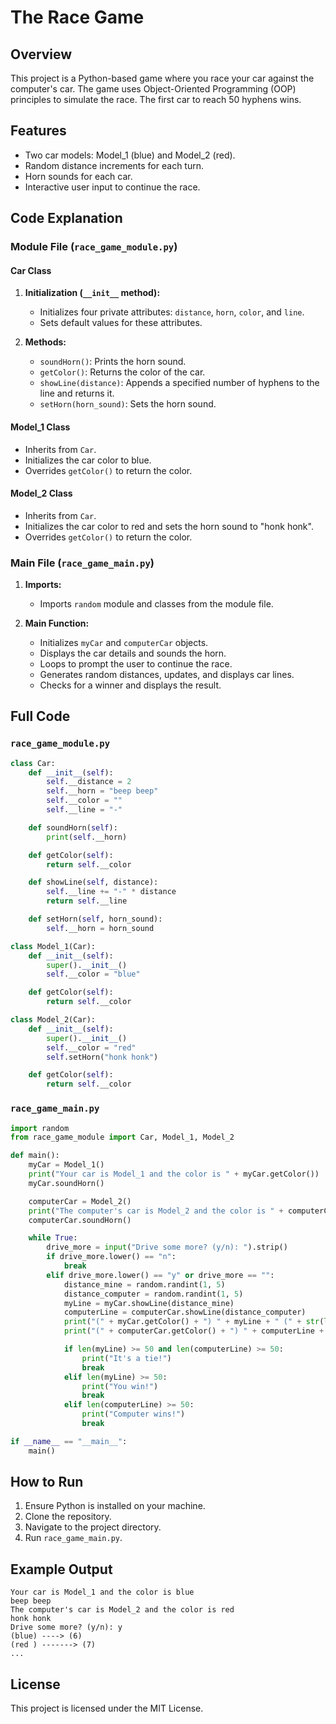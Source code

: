 # The Race Game

## Overview
This project is a Python-based game where you race your car against the computer's car. The game uses Object-Oriented Programming (OOP) principles to simulate the race. The first car to reach 50 hyphens wins.

## Features
- Two car models: Model_1 (blue) and Model_2 (red).
- Random distance increments for each turn.
- Horn sounds for each car.
- Interactive user input to continue the race.

## Code Explanation

### Module File (`race_game_module.py`)

#### Car Class
1. **Initialization (`__init__` method):**
   - Initializes four private attributes: `distance`, `horn`, `color`, and `line`.
   - Sets default values for these attributes.

2. **Methods:**
   - `soundHorn()`: Prints the horn sound.
   - `getColor()`: Returns the color of the car.
   - `showLine(distance)`: Appends a specified number of hyphens to the line and returns it.
   - `setHorn(horn_sound)`: Sets the horn sound.

#### Model_1 Class
- Inherits from `Car`.
- Initializes the car color to blue.
- Overrides `getColor()` to return the color.

#### Model_2 Class
- Inherits from `Car`.
- Initializes the car color to red and sets the horn sound to "honk honk".
- Overrides `getColor()` to return the color.

### Main File (`race_game_main.py`)

1. **Imports:**
   - Imports `random` module and classes from the module file.

2. **Main Function:**
   - Initializes `myCar` and `computerCar` objects.
   - Displays the car details and sounds the horn.
   - Loops to prompt the user to continue the race.
   - Generates random distances, updates, and displays car lines.
   - Checks for a winner and displays the result.

## Full Code

### `race_game_module.py`
```python
class Car:
    def __init__(self):
        self.__distance = 2
        self.__horn = "beep beep"
        self.__color = ""
        self.__line = "-"

    def soundHorn(self):
        print(self.__horn)

    def getColor(self):
        return self.__color

    def showLine(self, distance):
        self.__line += "-" * distance
        return self.__line

    def setHorn(self, horn_sound):
        self.__horn = horn_sound

class Model_1(Car):
    def __init__(self):
        super().__init__()
        self.__color = "blue"

    def getColor(self):
        return self.__color

class Model_2(Car):
    def __init__(self):
        super().__init__()
        self.__color = "red"
        self.setHorn("honk honk")

    def getColor(self):
        return self.__color
```

### `race_game_main.py`
```python
import random
from race_game_module import Car, Model_1, Model_2

def main():
    myCar = Model_1()
    print("Your car is Model_1 and the color is " + myCar.getColor())
    myCar.soundHorn()

    computerCar = Model_2()
    print("The computer's car is Model_2 and the color is " + computerCar.getColor())
    computerCar.soundHorn()

    while True:
        drive_more = input("Drive some more? (y/n): ").strip()
        if drive_more.lower() == "n":
            break
        elif drive_more.lower() == "y" or drive_more == "":
            distance_mine = random.randint(1, 5)
            distance_computer = random.randint(1, 5)
            myLine = myCar.showLine(distance_mine)
            computerLine = computerCar.showLine(distance_computer)
            print("(" + myCar.getColor() + ") " + myLine + " (" + str(len(myLine)) + ")")
            print("(" + computerCar.getColor() + ") " + computerLine + " (" + str(len(computerLine)) + ")")

            if len(myLine) >= 50 and len(computerLine) >= 50:
                print("It's a tie!")
                break
            elif len(myLine) >= 50:
                print("You win!")
                break
            elif len(computerLine) >= 50:
                print("Computer wins!")
                break

if __name__ == "__main__":
    main()
```

## How to Run
1. Ensure Python is installed on your machine.
2. Clone the repository.
3. Navigate to the project directory.
4. Run `race_game_main.py`.

## Example Output
```
Your car is Model_1 and the color is blue
beep beep
The computer's car is Model_2 and the color is red
honk honk
Drive some more? (y/n): y
(blue) ----> (6)
(red ) -------> (7)
...
```

## License
This project is licensed under the MIT License.
